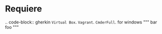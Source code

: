 Requiere
====================
.. code-block:: gherkin
``Virtual Box``.
``Vagrant``.
``CmderFull``. for windows
          """
          bar
          foo
          """
